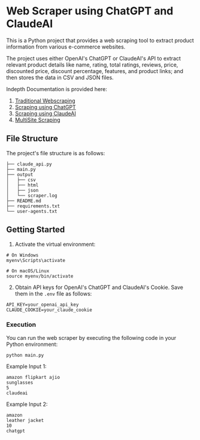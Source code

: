 # Web Scraper using ChatGPT and ClaudeAI

This is a Python project that provides a web scraping tool to extract product information from various e-commerce websites. 

The project uses either OpenAI's ChatGPT or ClaudeAI's API to extract relevant product details like  name, rating, total ratings, reviews, price, discounted price, discount percentage, features, and product links; and then stores the data in CSV and JSON files.

Indepth Documentation is provided here:
1. [Traditional Webscraping](https://docs.google.com/document/u/0/d/1Jk-6RsCK67KJWohI8ARTEEQlBKOkNSzgCY1l0eAncaw/edit)
2. [Scraping using ChatGPT](https://docs.google.com/document/u/0/d/1i1D-dcJKXb6wrYwxuEaExqfC7nVzo-D1DAhVSDV_TH8/edit) 
3. [Scraping using ClaudeAI](https://docs.google.com/document/u/0/d/1nDeQBy-ey5j-J8GknnzGhNDVBrnVgnNi1v8btKbwNL8/edit)
4. [MultiSite Scraping](https://docs.google.com/document/u/0/d/1YIskj2o-g8AJ2T9JFyNJkSiHz_H-8VvhGa1cSA-4k5Y/edit)

## File Structure

The project's file structure is as follows:
```
├── claude_api.py
├── main.py
├── output
│   ├── csv
│   ├── html
│   ├── json
│   └── scraper.log
├── README.md
├── requirements.txt
└── user-agents.txt
```


## Getting Started

1. Activate the virtual environment:

```shell
# On Windows
myenv\Scripts\activate

# On macOS/Linux
source myenv/bin/activate
```

2. Obtain API keys for OpenAI's ChatGPT and ClaudeAI's Cookie. Save them in the `.env` file as follows:

```
API_KEY=your_openai_api_key
CLAUDE_COOKIE=your_claude_cookie
```

### Execution

You can run the web scraper by executing the following code in your Python environment:

```shell
python main.py
```

Example Input 1:
```shell
amazon flipkart ajio
sunglasses
5
claudeai
```

Example Input 2:
```shell
amazon
leather jacket
10
chatgpt
```
